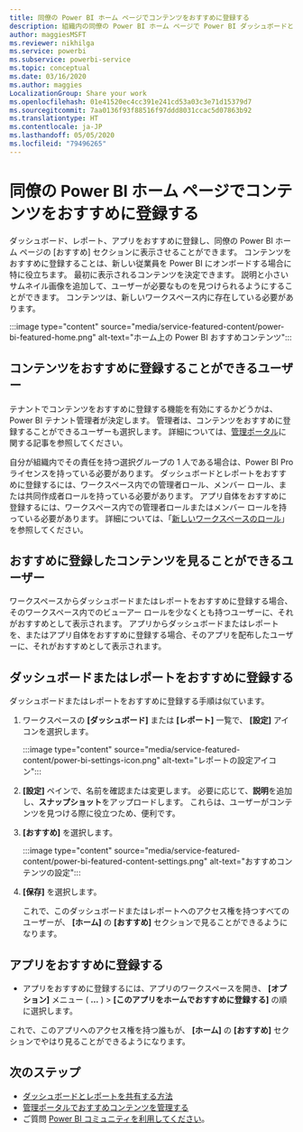 ```yaml
---
title: 同僚の Power BI ホーム ページでコンテンツをおすすめに登録する
description: 組織内の同僚の Power BI ホーム ページで Power BI ダッシュボードとレポートをおすすめに登録する方法。
author: maggiesMSFT
ms.reviewer: nikhilga
ms.service: powerbi
ms.subservice: powerbi-service
ms.topic: conceptual
ms.date: 03/16/2020
ms.author: maggies
LocalizationGroup: Share your work
ms.openlocfilehash: 01e41520ec4cc391e241cd53a03c3e71d15379d7
ms.sourcegitcommit: 7aa0136f93f88516f97ddd8031ccac5d07863b92
ms.translationtype: HT
ms.contentlocale: ja-JP
ms.lasthandoff: 05/05/2020
ms.locfileid: "79496265"
---
```

# <a name="feature-content-on-colleagues-power-bi-home-page"></a>同僚の Power BI ホーム ページでコンテンツをおすすめに登録する

ダッシュボード、レポート、アプリをおすすめに登録し、同僚の Power BI ホーム ページの [おすすめ] セクションに表示させることができます。 コンテンツをおすすめに登録することは、新しい従業員を Power BI にオンボードする場合に特に役立ちます。 最初に表示されるコンテンツを決定できます。 説明と小さいサムネイル画像を追加して、ユーザーが必要なものを見つけられるようにすることができます。 コンテンツは、新しいワークスペース内に存在している必要があります。

:::image type="content" source="media/service-featured-content/power-bi-featured-home.png" alt-text="ホーム上の Power BI おすすめコンテンツ":::

## <a name="who-can-feature-content"></a>コンテンツをおすすめに登録することができるユーザー

テナントでコンテンツをおすすめに登録する機能を有効にするかどうかは、Power BI テナント管理者が決定します。 管理者は、コンテンツをおすすめに登録することができるユーザーも選択します。 詳細については、[管理ポータル](../service-admin-portal.md#featured-content)に関する記事を参照してください。

自分が組織内でその責任を持つ選択グループの 1 人である場合は、Power BI Pro ライセンスを持っている必要があります。 ダッシュボードとレポートをおすすめに登録するには、ワークスペース内での管理者ロール、メンバー ロール、または共同作成者ロールを持っている必要があります。 アプリ自体をおすすめに登録するには、ワークスペース内での管理者ロールまたはメンバー ロールを持っている必要があります。 詳細については、「[新しいワークスペースのロール](../service-new-workspaces.md#roles-in-the-new-workspaces)」を参照してください。

## <a name="who-sees-featured-content"></a>おすすめに登録したコンテンツを見ることができるユーザー

ワークスペースからダッシュボードまたはレポートをおすすめに登録する場合、そのワークスペース内でのビューアー ロールを少なくとも持つユーザーに、それがおすすめとして表示されます。 アプリからダッシュボードまたはレポートを、またはアプリ自体をおすすめに登録する場合、そのアプリを配布したユーザーに、それがおすすめとして表示されます。

## <a name="feature-a-dashboard-or-report"></a>ダッシュボードまたはレポートをおすすめに登録する

ダッシュボードまたはレポートをおすすめに登録する手順は似ています。

1. ワークスペースの **[ダッシュボード]** または **[レポート]** 一覧で、 **[設定]** アイコンを選択します。

    :::image type="content" source="media/service-featured-content/power-bi-settings-icon.png" alt-text="レポートの設定アイコン":::

2. **[設定]** ペインで、名前を確認または変更します。 必要に応じて、**説明**を追加し、**スナップショット**をアップロードします。 これらは、ユーザーがコンテンツを見つける際に役立つため、便利です。

3. **[おすすめ]** を選択します。

    :::image type="content" source="media/service-featured-content/power-bi-featured-content-settings.png" alt-text="おすすめコンテンツの設定":::

4. **[保存]** を選択します。

    これで、このダッシュボードまたはレポートへのアクセス権を持つすべてのユーザーが、 **[ホーム]** の **[おすすめ]** セクションで見ることができるようになります。

## <a name="feature-an-app"></a>アプリをおすすめに登録する

- アプリをおすすめに登録するには、アプリのワークスペースを開き、 **[オプション]** メニュー ( **...** ) > **[このアプリをホームでおすすめに登録する]** の順に選択します。

これで、このアプリへのアクセス権を持つ誰もが、 **[ホーム]** の **[おすすめ]** セクションでやはり見ることができるようになります。

## <a name="next-steps"></a>次のステップ

* [ダッシュボードとレポートを共有する方法](../service-how-to-collaborate-distribute-dashboards-reports.md)
* [管理ポータルでおすすめコンテンツを管理する](../service-admin-portal.md#manage-featured-content)
* ご質問 [Power BI コミュニティを利用してください](https://community.powerbi.com/)。

